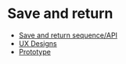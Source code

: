 # Save and return

- [Save and return sequence/API](save-and-return--api.md)
- [UX Designs](save-and-return--ux-designs.md)
- [Prototype](https://save-and-return-test-dev.apps.cloud-platform-live-0.k8s.integration.dsd.io/)